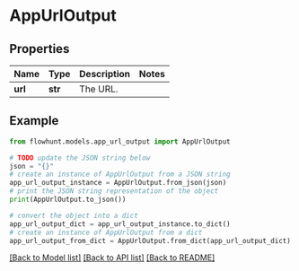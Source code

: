 # AppUrlOutput


## Properties

Name | Type | Description | Notes
------------ | ------------- | ------------- | -------------
**url** | **str** | The URL. | 

## Example

```python
from flowhunt.models.app_url_output import AppUrlOutput

# TODO update the JSON string below
json = "{}"
# create an instance of AppUrlOutput from a JSON string
app_url_output_instance = AppUrlOutput.from_json(json)
# print the JSON string representation of the object
print(AppUrlOutput.to_json())

# convert the object into a dict
app_url_output_dict = app_url_output_instance.to_dict()
# create an instance of AppUrlOutput from a dict
app_url_output_from_dict = AppUrlOutput.from_dict(app_url_output_dict)
```
[[Back to Model list]](../README.md#documentation-for-models) [[Back to API list]](../README.md#documentation-for-api-endpoints) [[Back to README]](../README.md)


